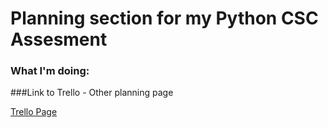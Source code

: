 # Planning section for my Python CSC Assesment

### What I'm doing:

###Link to Trello - Other planning page

[Trello Page](https://trello.com/b/QssWOMW3/python-minecraft)
